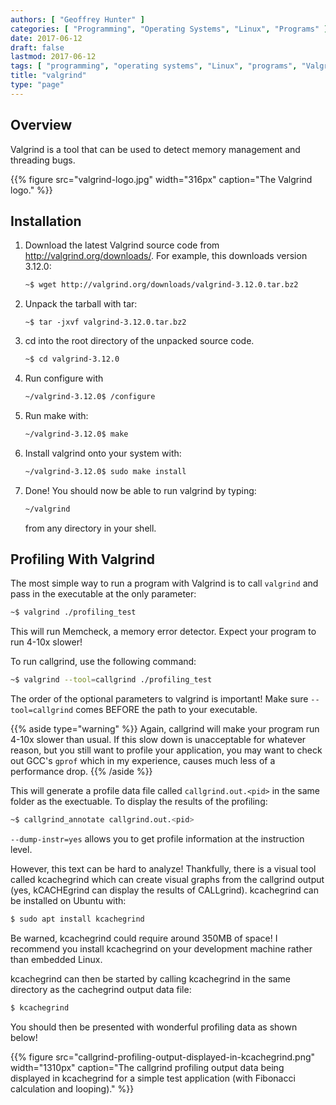 ```yaml
---
authors: [ "Geoffrey Hunter" ]
categories: [ "Programming", "Operating Systems", "Linux", "Programs" ]
date: 2017-06-12
draft: false
lastmod: 2017-06-12
tags: [ "programming", "operating systems", "Linux", "programs", "Valgrind", "memory management", "C", "C++", "kcachegrind" ]
title: "valgrind"
type: "page"
---
```


## Overview

Valgrind is a tool that can be used to detect memory management and threading bugs.

{{% figure src="valgrind-logo.jpg" width="316px" caption="The Valgrind logo."  %}}

## Installation

1. Download the latest Valgrind source code from http://valgrind.org/downloads/. For example, this downloads version 3.12.0:  

    ```sh   
    ~$ wget http://valgrind.org/downloads/valgrind-3.12.0.tar.bz2
    ```

2. Unpack the tarball with tar:   

    ```SH
    ~$ tar -jxvf valgrind-3.12.0.tar.bz2
    ```

3. cd into the root directory of the unpacked source code.  

    ```sh    
    ~$ cd valgrind-3.12.0
    ```

4. Run configure with  

    ```sh    
    ~/valgrind-3.12.0$ /configure
    ```

5. Run make with:  

    ```sh    
    ~/valgrind-3.12.0$ make
    ```

6. Install valgrind onto your system with:  

    ```sh    
    ~/valgrind-3.12.0$ sudo make install
    ```

7. Done! You should now be able to run valgrind by typing:  

    ```sh
    ~/valgrind
    ```

    from any directory in your shell.


## Profiling With Valgrind

The most simple way to run a program with Valgrind is to call `valgrind` and pass in the executable at the only parameter:

```sh    
~$ valgrind ./profiling_test
```

This will run Memcheck, a memory error detector. Expect your program to run 4-10x slower!

To run callgrind, use the following command:

```sh    
~$ valgrind --tool=callgrind ./profiling_test
```

The order of the optional parameters to valgrind is important! Make sure `--tool=callgrind` comes BEFORE the path to your executable.

{{% aside type="warning" %}}
Again, callgrind will make your program run 4-10x slower than usual. If this slow down is unacceptable for whatever reason, but you still want to profile your application, you may want to check out GCC's `gprof` which in my experience, causes much less of a performance drop.
{{% /aside %}}

This will generate a profile data file called `callgrind.out.<pid>` in the same folder as the exectuable. To display the results of the profiling:

```sh
~$ callgrind_annotate callgrind.out.<pid>
```

`--dump-instr=yes` allows you to get profile information at the instruction level.

However, this text can be hard to analyze! Thankfully, there is a visual tool called kcachegrind which can create visual graphs from the callgrind output (yes, kCACHEgrind can display the results of CALLgrind). kcachegrind can be installed on Ubuntu with:

```sh
$ sudo apt install kcachegrind
```

Be warned, kcachegrind could require around 350MB of space! I recommend you install kcachegrind on your development machine rather than embedded Linux.

kcachegrind can then be started by calling kcachegrind in the same directory as the cachegrind output data file:

```sh
$ kcachegrind
```

You should then be presented with wonderful profiling data as shown below!

{{% figure src="callgrind-profiling-output-displayed-in-kcachegrind.png" width="1310px" caption="The callgrind profiling output data being displayed in kcachegrind for a simple test application (with Fibonacci calculation and looping)." %}}
